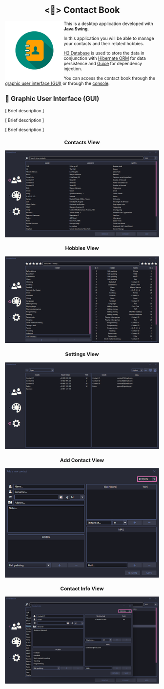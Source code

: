 <h1 id="title" align="center"><📘> Contact Book</h1>

<img src="docs/images/ContactIcon.png" align="left" width="192" alt="Contact book Icon"/>

This is a desktop application developed with **Java Swing**.

In this application you will be able to manage your contacts and their related hobbies.

[H2 Database][H2] is used to store the data in conjunction with [Hibernate ORM][ORM] for data persistence and [Guice][G] for dependency injection.

You can access the contact book through the [graphic user interface (GUI)](#-graphic-user-interface-gui) or through the [console](#-console).

[H2]:  https://h2database.com/html/main.html
[ORM]: https://hibernate.org/orm/
[G]:   https://es.wikipedia.org/wiki/Google_Guice

## 📖 Graphic User Interface (GUI)

[ Brief description ]

[ Brief description ]

[ Brief description ]

<h3 id="create" align="center">Contacts View</h3>
<img src="docs/images/View_Contacts.png"    width="" alt="contacts view">

<h3 id="create" align="center">Hobbies View</h3>
<img src="docs/images/View_Hobbies.png"     width="" alt="hobbies  view">

<h3 id="create" align="center">Settings View</h3>
<img src="docs/images/View_Settings.png"    width="" alt="settings view">

<h3 id="create" align="center">Add Contact View</h3>
<img src="docs/images/View_AddContact.png"  width="" alt="add contact view">

<h3 id="create" align="center">Contact Info View</h3>
<img src="docs/images/View_ContactInfo.png" width="" alt="contact info view">
